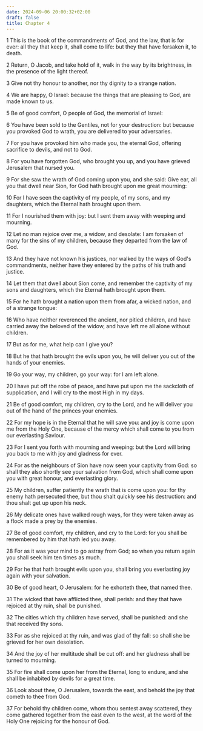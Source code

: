 ```yaml
---
date: 2024-09-06 20:00:32+02:00
draft: false
title: Chapter 4
---
```




1 This is the book of the commandments of God, and the law, that is for ever: all they that keep it, shall come to life: but they that have forsaken it, to death.

2 Return, O Jacob, and take hold of it, walk in the way by its brightness, in the presence of the light thereof.

3 Give not thy honour to another, nor thy dignity to a strange nation.

4 We are happy, O Israel: because the things that are pleasing to God, are made known to us.

5 Be of good comfort, O people of God, the memorial of Israel:

6 You have been sold to the Gentiles, not for your destruction: but because you provoked God to wrath, you are delivered to your adversaries.

7 For you have provoked him who made you, the eternal God, offering sacrifice to devils, and not to God.

8 For you have forgotten God, who brought you up, and you have grieved Jerusalem that nursed you.

9 For she saw the wrath of God coming upon you, and she said: Give ear, all you that dwell near Sion, for God hath brought upon me great mourning:

10 For I have seen the captivity of my people, of my sons, and my daughters, which the Eternal hath brought upon them.

11 For I nourished them with joy: but I sent them away with weeping and mourning.

12 Let no man rejoice over me, a widow, and desolate: I am forsaken of many for the sins of my children, because they departed from the law of God.

13 And they have not known his justices, nor walked by the ways of God's commandments, neither have they entered by the paths of his truth and justice.

14 Let them that dwell about Sion come, and remember the captivity of my sons and daughters, which the Eternal hath brought upon them.

15 For he hath brought a nation upon them from afar, a wicked nation, and of a strange tongue:

16 Who have neither reverenced the ancient, nor pitied children, and have carried away the beloved of the widow, and have left me all alone without children.

17 But as for me, what help can I give you?

18 But he that hath brought the evils upon you, he will deliver you out of the hands of your enemies.

19 Go your way, my children, go your way: for I am left alone.

20 I have put off the robe of peace, and have put upon me the sackcloth of supplication, and I will cry to the most High in my days.

21 Be of good comfort, my children, cry to the Lord, and he will deliver you out of the hand of the princes your enemies.

22 For my hope is in the Eternal that he will save you: and joy is come upon me from the Holy One, because of the mercy which shall come to you from our everlasting Saviour.

23 For I sent you forth with mourning and weeping: but the Lord will bring you back to me with joy and gladness for ever.

24 For as the neighbours of Sion have now seen your captivity from God: so shall they also shortly see your salvation from God, which shall come upon you with great honour, and everlasting glory.

25 My children, suffer patiently the wrath that is come upon you: for thy enemy hath persecuted thee, but thou shalt quickly see his destruction: and thou shalt get up upon his neck.

26 My delicate ones have walked rough ways, for they were taken away as a flock made a prey by the enemies.

27 Be of good comfort, my children, and cry to the Lord: for you shall be remembered by him that hath led you away.

28 For as it was your mind to go astray from God; so when you return again you shall seek him ten times as much.

29 For he that hath brought evils upon you, shall bring you everlasting joy again with your salvation.

30 Be of good heart, O Jerusalem: for he exhorteth thee, that named thee.

31 The wicked that have afflicted thee, shall perish: and they that have rejoiced at thy ruin, shall be punished.

32 The cities which thy children have served, shall be punished: and she that received thy sons.

33 For as she rejoiced at thy ruin, and was glad of thy fall: so shall she be grieved for her own desolation.

34 And the joy of her multitude shall be cut off: and her gladness shall be turned to mourning.

35 For fire shall come upon her from the Eternal, long to endure, and she shall be inhabited by devils for a great time.

36 Look about thee, O Jerusalem, towards the east, and behold the joy that cometh to thee from God.

37 For behold thy children come, whom thou sentest away scattered, they come gathered together from the east even to the west, at the word of the Holy One rejoicing for the honour of God.

